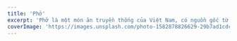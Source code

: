 ```yaml
---
title: 'Phở'
excerpt: 'Phở là một món ăn truyền thống của Việt Nam, có nguồn gốc từ Hà Nội và Nam Định, và được xem là một trong những món ăn tiêu biểu cho nền ẩm thực Việt Nam.'
coverImage: 'https://images.unsplash.com/photo-1582878826629-29b7ad1cdc43?ixid=MnwxMjA3fDB8MHxwaG90by1wYWdlfHx8fGVufDB8fHx8&ixlib=rb-1.2.1&auto=format&fit=crop&w=967&q=80'
---
```



